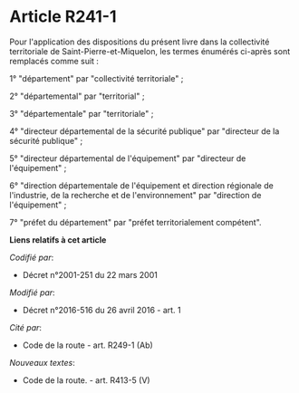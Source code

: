 # Article R241-1

Pour l'application des dispositions du présent livre dans la collectivité territoriale de Saint-Pierre-et-Miquelon, les
termes énumérés ci-après sont remplacés comme suit :

1° "département" par "collectivité territoriale" ;

2° "départemental" par "territorial" ;

3° "départementale" par "territoriale" ;

4° "directeur départemental de la sécurité publique" par "directeur de la sécurité publique" ;

5° "directeur départemental de l'équipement" par "directeur de l'équipement" ;

6° "direction départementale de l'équipement et direction régionale de l'industrie, de la recherche et de l'environnement"
par "direction de l'équipement" ;

7° "préfet du département" par "préfet territorialement compétent".

**Liens relatifs à cet article**

_Codifié par_:

  - Décret n°2001-251 du 22 mars 2001

_Modifié par_:

  - Décret n°2016-516 du 26 avril 2016 - art. 1

_Cité par_:

  - Code de la route - art. R249-1 (Ab)

_Nouveaux textes_:

  - Code de la route. - art. R413-5 (V)
